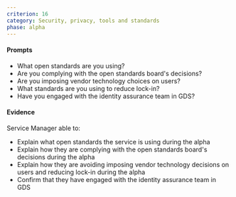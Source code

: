 ```yaml
---
criterion: 16
category: Security, privacy, tools and standards
phase: alpha
---
```


#### Prompts

* What open standards are you using?
* Are you complying with the open standards board's decisions?
* Are you imposing vendor technology choices on users?
* What standards are you using to reduce lock-in?
* Have you engaged with the identity assurance team in GDS?

#### Evidence

Service Manager able to:

* Explain what open standards the service is using during the alpha
* Explain how they are complying with the open standards board's decisions during the alpha
* Explain how they are avoiding imposing vendor technology decisions on users and reducing lock-in during the alpha
* Confirm that they have engaged with the identity assurance team in GDS

